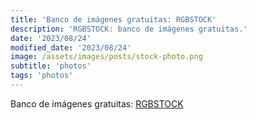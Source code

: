 ```yaml
---
title: 'Banco de imágenes gratuitas: RGBSTOCK'
description: 'RGBSTOCK: banco de imágenes gratuitas.'
date: '2023/08/24'
modified_date: '2023/08/24'
image: /assets/images/posts/stock-photo.png
subtitle: 'photos'
tags: 'photos'
---
```


Banco de imágenes gratuitas: [RGBSTOCK](https://www.rgbstock.com/)
